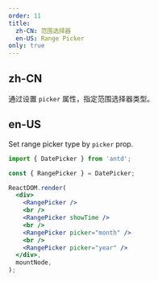 ```yaml
---
order: 11
title:
  zh-CN: 范围选择器
  en-US: Range Picker
only: true
---
```


## zh-CN

通过设置 `picker` 属性，指定范围选择器类型。

## en-US

Set range picker type by `picker` prop.

```jsx
import { DatePicker } from 'antd';

const { RangePicker } = DatePicker;

ReactDOM.render(
  <div>
    <RangePicker />
    <br />
    <RangePicker showTime />
    <br />
    <RangePicker picker="month" />
    <br />
    <RangePicker picker="year" />
  </div>,
  mountNode,
);
```
